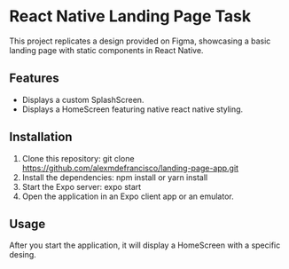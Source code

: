 # React Native Landing Page Task

This project replicates a design provided on Figma, showcasing a basic landing page with static components in React Native.

## Features

- Displays a custom SplashScreen.
- Displays a HomeScreen featuring native react native styling.

## Installation

1. Clone this repository: 
git clone https://github.com/alexmdefrancisco/landing-page-app.git
2. Install the dependencies: npm install or yarn install
3. Start the Expo server: expo start
4. Open the application in an Expo client app or an emulator.

## Usage

After you start the application, it will display a HomeScreen with a specific desing.